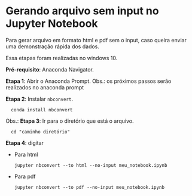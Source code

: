 # Gerando arquivo sem input no Jupyter Notebook

Para gerar arquivo em formato html e pdf sem o input, caso queira enviar uma demonstração rápida dos dados.

Essa etapas foram realizadas no windows 10. 

**Pré-requisito**: Anaconda Navigator.

**Etapa 1**: Abrir o Anaconda Prompt.
Obs.: os próximos passos serão realizados no anaconda prompt

**Etapa 2**: Instalar `nbconvert`.
        
      conda install nbconvert
        
Obs.: 
**Etapa 3**: Ir para o diretório que está o arquivo.

      cd "caminho diretório"
        
**Etapa 4**: digitar
- Para html

      jupyter nbconvert --to html --no-input meu_notebook.ipynb
      
- Para pdf

      jupyter nbconvert --to pdf --no-input meu_notebook.ipynb
        


